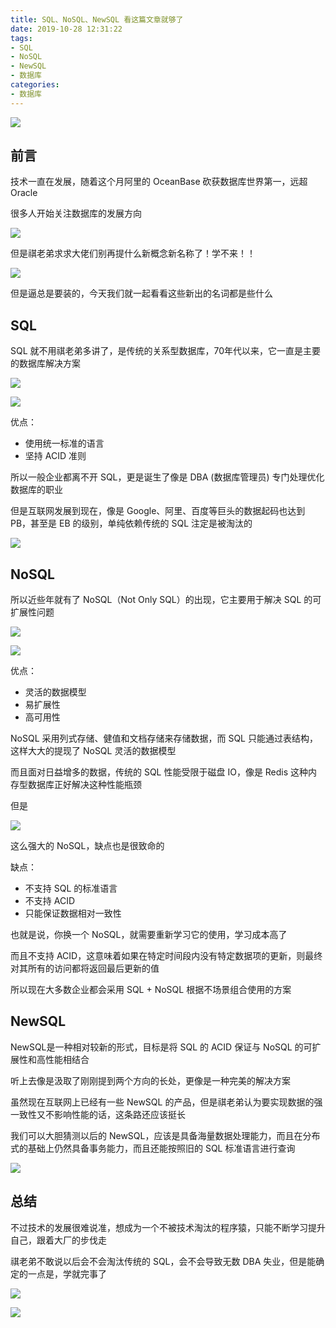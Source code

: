 ```yaml
---
title: SQL、NoSQL、NewSQL 看这篇文章就够了
date: 2019-10-28 12:31:22
tags:
- SQL
- NoSQL
- NewSQL
- 数据库
categories:
- 数据库
---
```

![](http://pztl2fha9.bkt.clouddn.com/art-big-data-blur-373543.jpg)


## 前言

技术一直在发展，随着这个月阿里的 OceanBase 砍获数据库世界第一，远超 Oracle

很多人开始关注数据库的发展方向

![](http://pztl2fha9.bkt.clouddn.com/6af89bc8gw1f8rgblk2npj208m07r0sq.jpg)

但是祺老弟求求大佬们别再提什么新概念新名称了！学不来！！

![](http://pztl2fha9.bkt.clouddn.com/9150e4e5gw1f9f2zzbwtuj205i03zt8s.jpg)

但是逼总是要装的，今天我们就一起看看这些新出的名词都是些什么

## SQL

SQL 就不用祺老弟多讲了，是传统的关系型数据库，70年代以来，它一直是主要的数据库解决方案

![](http://pztl2fha9.bkt.clouddn.com/ac6eddc451da81cb037c289d5366d016082431c3.jpg)

![](http://pztl2fha9.bkt.clouddn.com/u=1545840296,2560930675&fm=26&gp=0.jpg)

优点：

- 使用统一标准的语言
- 坚持 ACID 准则

所以一般企业都离不开 SQL，更是诞生了像是 DBA (数据库管理员) 专门处理优化数据库的职业

但是互联网发展到现在，像是 Google、阿里、百度等巨头的数据起码也达到 PB，甚至是 EB 的级别，单纯依赖传统的 SQL 注定是被淘汰的

![](http://pztl2fha9.bkt.clouddn.com/9150e4e5ly1fcsmsy8gx4j206o06o0t4.jpg)

## NoSQL

所以近些年就有了 NoSQL（Not Only SQL）的出现，它主要用于解决 SQL 的可扩展性问题

![](http://pztl2fha9.bkt.clouddn.com/u=2437443776,3423398538&fm=26&gp=0.jpg)

![](http://pztl2fha9.bkt.clouddn.com/timg.jpg)

优点：

- 灵活的数据模型
- 易扩展性
- 高可用性

NoSQL 采用列式存储、健值和文档存储来存储数据，而 SQL 只能通过表结构，这样大大的提现了 NoSQL 灵活的数据模型

而且面对日益增多的数据，传统的 SQL 性能受限于磁盘 IO，像是 Redis 这种内存型数据库正好解决这种性能瓶颈

但是

![](http://pztl2fha9.bkt.clouddn.com/006ARE9vgy1fz1ugkmbrej30k00k0q4j.jpg)

这么强大的 NoSQL，缺点也是很致命的

缺点：

- 不支持 SQL 的标准语言
- 不支持 ACID
- 只能保证数据相对一致性

也就是说，你换一个 NoSQL，就需要重新学习它的使用，学习成本高了

而且不支持 ACID，这意味着如果在特定时间段内没有特定数据项的更新，则最终对其所有的访问都将返回最后更新的值

所以现在大多数企业都会采用 SQL + NoSQL 根据不场景组合使用的方案

## NewSQL

NewSQL是一种相对较新的形式，目标是将 SQL 的 ACID 保证与 NoSQL 的可扩展性和高性能相结合

听上去像是汲取了刚刚提到两个方向的长处，更像是一种完美的解决方案

虽然现在互联网上已经有一些 NewSQL 的产品，但是祺老弟认为要实现数据的强一致性又不影响性能的话，这条路还应该挺长

我们可以大胆猜测以后的 NewSQL，应该是具备海量数据处理能力，而且在分布式的基础上仍然具备事务能力，而且还能按照旧的 SQL 标准语言进行查询

![](http://pztl2fha9.bkt.clouddn.com/9150e4e5ly1fj7tat55yvj206o06o75h.jpg)

## 总结

不过技术的发展很难说准，想成为一个不被技术淘汰的程序猿，只能不断学习提升自己，跟着大厂的步伐走

祺老弟不敢说以后会不会淘汰传统的 SQL，会不会导致无数 DBA 失业，但是能确定的一点是，学就完事了

![](http://pztl2fha9.bkt.clouddn.com/006dMd5bgy1fl6gzclm1mj30j60j6gmp.jpg)

![](http://pztl2fha9.bkt.clouddn.com/0.png)